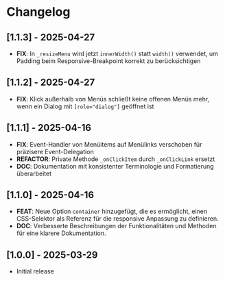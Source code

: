 # Changelog

## [1.1.3] - 2025-04-27

- **FIX**: In `_resizeMenu` wird jetzt `innerWidth()` statt `width()` verwendet, um Padding beim Responsive-Breakpoint korrekt zu berücksichtigen

## [1.1.2] - 2025-04-27

- **FIX**: Klick außerhalb von Menüs schließt keine offenen Menüs mehr, wenn ein Dialog mit `[role="dialog"]` geöffnet ist

## [1.1.1] - 2025-04-16

- **FIX**: Event-Handler von Menüitems auf Menülinks verschoben für präzisere Event-Delegation
- **REFACTOR**: Private Methode `_onClickItem` durch `_onClickLink` ersetzt
- **DOC**: Dokumentation mit konsistenter Terminologie und Formatierung überarbeitet

## [1.1.0] - 2025-04-16

- **FEAT**: Neue Option `container` hinzugefügt, die es ermöglicht, einen CSS-Selektor als Referenz für die responsive Anpassung zu definieren.
- **DOC**: Verbesserte Beschreibungen der Funktionalitäten und Methoden für eine klarere Dokumentation.

## [1.0.0] - 2025-03-29

- Initial release
